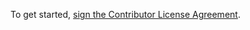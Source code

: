 To get started, <a href="https://www.clahub.com/agreements/KnowNothingGames/Growth-Unity3d">sign the Contributor License Agreement</a>.